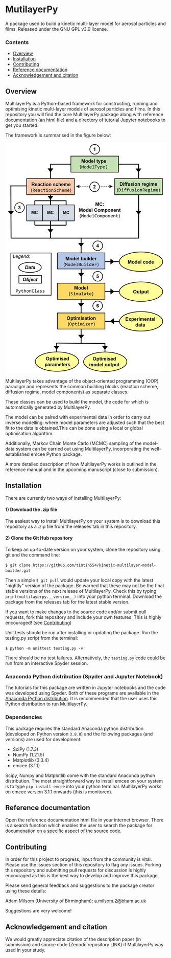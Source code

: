 # MutilayerPy
 A package used to build a kinetic multi-layer model for aerosol particles and films. Released under the GNU GPL v3.0 license.

### Contents
- [Overview](#overview)
- [Installation](#installation)
- [Contributing](#contributing)
- [Reference documentation](#reference-documentation)
- [Acknowledgement and citation](#acknowledgement-and-citation)

## Overview
MultilayerPy is a Python-based framework for constructing, running and optimising kinetic multi-layer models of aerosol particles and films.
In this repository you will find the core MultilayerPy package along with reference documentation (an html file) and a directory of tutorial Jupyter notebooks to get you started. 

The framework is summarised in the figure below:

![image](summary_fig.png)

MultilayerPy takes advantage of the object-oriented programming (OOP) paradigm and represents the common building blocks (reaction scheme, diffusion regime, model components) as separate classes.

These classes can be used to build the model, the code for which is automatically generated by MultilayerPy. 

The model can be paired with experimental data in order to carry out inverse modelling: where model parameters are adjusted such that the best fit to the data is obtained.This can be done using a local or global optimisation algorithm.

Additionally, Markov Chain Monte Carlo (MCMC) sampling of the model-data system can be carried out using MultilayerPy, incorporating the well-established emcee Python package. 

A more detailed description of how MultilayerPy works is outlined in the reference manual and in the upcoming manuscript (close to submission). 

## Installation
There are currently two ways of installing MultilayerPy:

#### 1) Download the .zip file
The easiest way to install MultilayerPy on your system is to download this repository as a .zip file from the releases tab in this repository. 

#### 2) Clone the Git Hub repository
To keep an up-to-date version on your system, clone the repository using git and the command line:

`$ git clone https://github.com/tintin554/kinetic-multilayer-model-builder.git`

Then a simple `$ git pull` would update your local copy with the latest "nightly" version of the package. 
Be warned that these may not be the final stable versions of the next release of MultilayerPy. Check this by typing `print(multilayerpy.__version__)` into your python terminal.
Download the package from the releases tab for the latest stable version. 

If you want to make changes to the source code and/or submit pull requests, fork this repository and include your own features. This is highly encouraged! (see [Contributing](#contributing))

Unit tests should be run after installing or updating the package. Run the testing.py script from the terminal: 

`$ python -m unittest testing.py -v`

There should be no test failures. Alternatively, the `testing.py` code could be run from an interactive Spyder session. 

### Anaconda Python distribution (Spyder and Jupyter Notebook)

The tutorials for this package are written in Jupyter notebooks and the code was developed using Spyder. Both of these programs are available in the [Anaconda Python distribution](https://www.anaconda.com/products/distribution). It is recommended that the user uses this Python distribution to run MultilayerPy.

### Dependencies
This package requires the standard Anaconda python distribution (developed on Python version `3.8.8`) and the following packages (and versions) are used for development:
- SciPy (1.7.3)
- NumPy (1.21.5)
- Matplotlib (3.3.4)
- emcee (3.1.1)

Scipy, Numpy and Matplotlib come with the standard Anaconda python distribution. The most straightforward way to install emcee on your system is to type `pip install emcee` into your python terminal.
MultilayerPy works on emcee version 3.1.1 onwards (this is monitored). 

## Reference documentation
Open the reference documentation html file in your internet browser. There is a search function which enables the user to search the package for documenation on a specific aspect of the source code. 

## Contributing
In order for this project to progress, input from the community is vital. Please use the issues section of this repository to flag any issues. Forking this repository and submitting pull requests for discussion is highly encouraged as this is the best way to develop and improve this package. 

Please send general feedback and suggestions to the package creator using these details:

Adam Milsom (University of Birmingham): a.milsom.2@bham.ac.uk

Suggestions are very welcome!

## Acknowledgement and citation
We would greatly appreciate citation of the description paper (in submission) and source code (Zenodo repository LINK) if MultilayerPy was used in your study. 